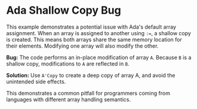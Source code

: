 # Ada Shallow Copy Bug

This example demonstrates a potential issue with Ada's default array assignment.  When an array is assigned to another using `:=`, a shallow copy is created.  This means both arrays share the same memory location for their elements.  Modifying one array will also modify the other.

**Bug:** The code performs an in-place modification of array `A`. Because `B` is a shallow copy, modifications to `A` are reflected in `B`.

**Solution:**  Use `A'Copy` to create a deep copy of array A, and avoid the unintended side effects.

This demonstrates a common pitfall for programmers coming from languages with different array handling semantics.